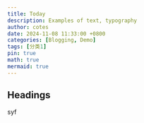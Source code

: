 ```yaml
---
title: Today
description: Examples of text, typography
author: cotes
date: 2024-11-08 11:33:00 +0800
categories: [Blogging, Demo]
tags: [分类1]
pin: true
math: true
mermaid: true
---
```


## Headings

syf